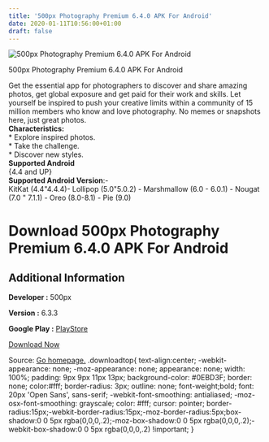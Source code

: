```yaml
---
title: '500px Photography Premium 6.4.0 APK For Android'
date: 2020-01-11T10:56:00+01:00
draft: false
---
```


![500px Photography Premium 6.4.0 APK For Android](https://i1.wp.com/apkhome.net/wp-content/uploads/2020/01/500px-Photography-Premium-6.4.0.png "500px Photography Premium 6.4.0 APK For Android")

  

500px Photography Premium 6.4.0 APK For Android

Get the essential app for photographers to discover and share amazing photos, get global exposure and get paid for their work and skills. Let yourself be inspired to push your creative limits within a community of 15 million members who know and love photography. No memes or snapshots here, just great photos.  
**Characteristics:**  
\* Explore inspired photos.  
\* Take the challenge.  
\* Discover new styles.  
**Supported Android**  
{4.4 and UP}  
**Supported Android Version**:-  
KitKat (4.4"4.4.4)- Lollipop (5.0"5.0.2) - Marshmallow (6.0 - 6.0.1) - Nougat (7.0 " 7.1.1) - Oreo (8.0-8.1) - Pie (9.0)

Download 500px Photography Premium 6.4.0 APK For Android
========================================================

Additional Information
----------------------

**Developer :** 500px

**Version :** 6.3.3

**Google Play :** [PlayStore](https://play.google.com/store/apps/details?id=com.fivehundredpx.viewer)

  

[Download Now](https://store4app.co/post/500px-photography-premium-6-4-0-apk-for-android_1578730206)

  
Source: [Go homepage.](https://store4app.co/post/500px-photography-premium-6-4-0-apk-for-android_1578730206) .downloadtop{ text-align:center; -webkit-appearance: none; -moz-appearance: none; appearance: none; width: 100%; padding: 9px 9px 11px 13px; background-color: #0EBD3F; border: none; color:#fff; border-radius: 3px; outline: none; font-weight;bold; font: 20px 'Open Sans', sans-serif; -webkit-font-smoothing: antialiased; -moz-osx-font-smoothing: grayscale; color: #fff; cursor: pointer; border-radius:15px;-webkit-border-radius:15px;-moz-border-radius:5px;box-shadow:0 0 5px rgba(0,0,0,.2);-moz-box-shadow:0 0 5px rgba(0,0,0,.2);-webkit-box-shadow:0 0 5px rgba(0,0,0,.2) !important; }